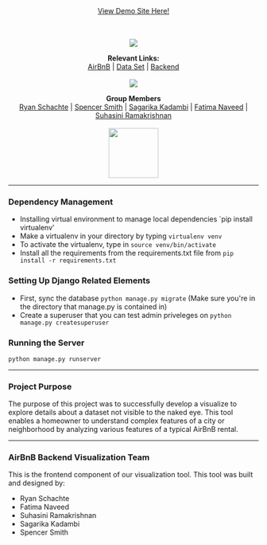 <p align="center">
  <br><br>
  <a href="https://www.youtube.com/watch?v=jWRxiz33Enw&list=PLVmRRBrc2pRDJmysnxy331K-vdmr5mUnN">View Demo Site Here!</a>
</p>

<p align="center">
  <br><br>
  <img src ="http://i.imgur.com/7dLa81i.png" />
</p>
<p align="center">
  <b>Relevant Links:</b><br>
  <a href="https://www.airbnb.com/">AirBnB</a> |
  <a href="http://insideairbnb.com/">Data Set</a> |
  <a href="https://github.com/Schachte/dataviz-backend">Backend</a>
  <br><br>
  <img src ="https://img.shields.io/badge/578-Arizona%20State-orange.svg" />
</p>

<p align="center">
  <b>Group Members</b><br>
  <a href="#">Ryan Schachte</a> |
  <a href="#">Spencer Smith</a> |
  <a href="#">Sagarika Kadambi</a> |
  <a href="#">Fatima Naveed</a> |
  <a href="#">Suhasini Ramakrishnan</a>
  <br><br>
  <img src="https://media.licdn.com/media/AAEAAQAAAAAAAATRAAAAJDk3OGI1NWRmLWRlYjktNDU0Ni1iMTM4LTQyOWM4ZWY1YmViNA.png" height="100">
</p>


<hr/>

### Dependency Management
- Installing virtual environment to manage local dependencies `pip install virtualenv'
- Make a virtualenv in your directory by typing `virtualenv venv`
- To activate the virtualenv, type in `source venv/bin/activate`
- Install all the requirements from the requirements.txt file from `pip install -r requirements.txt`

### Setting Up Django Related Elements
- First, sync the database `python manage.py migrate` (Make sure you're in the directory that manage.py is contained in)
- Create a superuser that you can test admin priveleges on `python manage.py createsuperuser`

### Running the Server
`python manage.py runserver`


<hr/>

### Project Purpose
The purpose of this project was to successfully develop a visualize to explore details about a dataset not visible to the naked eye. This tool enables a homeowner to understand complex features of a city or neighborhood by analyzing various features of a typical AirBnB rental.

<hr/>

### AirBnB Backend Visualization Team
This is the frontend component of our visualization tool. This tool was built and designed by:
- Ryan Schachte
- Fatima Naveed
- Suhasini Ramakrishnan
- Sagarika Kadambi
- Spencer Smith
